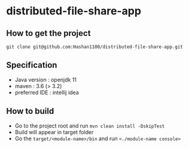 # distributed-file-share-app

## How to get the project
`git clone git@github.com:Hashan1100/distributed-file-share-app.git`

## Specification
* Java version : openjdk 11
* maven : 3.6 (> 3.2)
* preferred IDE : intellij idea

## How to build
* Go to the project root and run
`mvn clean install -DskipTest`
* Build will appear in target folder
* Go the `target/<module-name>/bin` and run
`<./module-name console>`